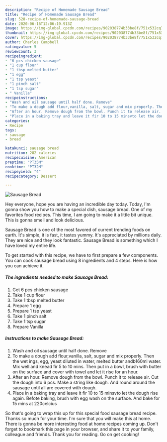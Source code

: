 ```yaml
---
description: "Recipe of Homemade Sausage Bread"
title: "Recipe of Homemade Sausage Bread"
slug: 528-recipe-of-homemade-sausage-bread
date: 2020-06-16T12:06:19.913Z
image: https://img-global.cpcdn.com/recipes/902038774b33be8f/751x532cq70/sausage-bread-recipe-main-photo.jpg
thumbnail: https://img-global.cpcdn.com/recipes/902038774b33be8f/751x532cq70/sausage-bread-recipe-main-photo.jpg
cover: https://img-global.cpcdn.com/recipes/902038774b33be8f/751x532cq70/sausage-bread-recipe-main-photo.jpg
author: Charles Campbell
ratingvalue: 5
reviewcount: 3
recipeingredient:
- "6 pcs chicken sausage"
- "1 cup flour"
- "1 tbsp melted butter"
- "1 egg"
- "1 tsp yeast"
- "1 pinch salt"
- "1 tsp sugar"
- " Vanilla"
recipeinstructions:
- "Wash and oil sausage until half done. Remove"
- "To make a dough add flour,vanilla, salt, sugar and mix properly. Then the wet ings, egg, yeast diluted in water, melted butter andb160ml water. Mix well and knead fir 5 to 10 mins. Then put in a bowl, brush with butter on the surface and cover with towel and let it rise for an hour."
- "After an hour. Remove dough from the bowl. Punch it to release air. Cut the dough into 6 pcs. Make a string like dough. And round around the sausage until all are covered with dough."
- "Place in a baking tray and leave it fir 10 to 15 minsvto let the dough rise again. Befote baking, brush with egg wash on the surface. And bake for 15 mins at 220celcius"
categories:
- Recipe
tags:
- sausage
- bread

katakunci: sausage bread 
nutrition: 282 calories
recipecuisine: American
preptime: "PT35M"
cooktime: "PT32M"
recipeyield: "4"
recipecategory: Dessert

---
```



![Sausage Bread](https://img-global.cpcdn.com/recipes/902038774b33be8f/751x532cq70/sausage-bread-recipe-main-photo.jpg)

Hey everyone, hope you are having an incredible day today. Today, I'm gonna show you how to make a special dish, sausage bread. One of my favorites food recipes. This time, I am going to make it a little bit unique. This is gonna smell and look delicious.



Sausage Bread is one of the most favored of current trending foods on earth. It's simple, it is fast, it tastes yummy. It's appreciated by millions daily. They are nice and they look fantastic. Sausage Bread is something which I have loved my entire life.


To get started with this recipe, we have to first prepare a few components. You can cook sausage bread using 8 ingredients and 4 steps. Here is how you can achieve it.

<!--inarticleads1-->

##### The ingredients needed to make Sausage Bread:

1. Get 6 pcs chicken sausage
1. Take 1 cup flour
1. Take 1 tbsp melted butter
1. Prepare 1 egg
1. Prepare 1 tsp yeast
1. Take 1 pinch salt
1. Take 1 tsp sugar
1. Prepare  Vanilla




<!--inarticleads2-->

##### Instructions to make Sausage Bread:

1. Wash and oil sausage until half done. Remove
1. To make a dough add flour,vanilla, salt, sugar and mix properly. Then the wet ings, egg, yeast diluted in water, melted butter andb160ml water. Mix well and knead fir 5 to 10 mins. Then put in a bowl, brush with butter on the surface and cover with towel and let it rise for an hour.
1. After an hour. Remove dough from the bowl. Punch it to release air. Cut the dough into 6 pcs. Make a string like dough. And round around the sausage until all are covered with dough.
1. Place in a baking tray and leave it fir 10 to 15 minsvto let the dough rise again. Befote baking, brush with egg wash on the surface. And bake for 15 mins at 220celcius




So that's going to wrap this up for this special food sausage bread recipe. Thanks so much for your time. I'm sure that you will make this at home. There is gonna be more interesting food at home recipes coming up. Don't forget to bookmark this page in your browser, and share it to your family, colleague and friends. Thank you for reading. Go on get cooking!
